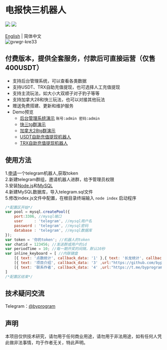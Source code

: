 # 电报快三机器人
[![](https://img.shields.io/badge/Author-byprogram-orange.svg)](https://github.com/byprogram)
[![](https://img.shields.io/badge/version-1.0-brightgreen.svg)]([https://github.com/byprogram/telegram-kuaisan-bot])<br>
<br>
[English](https://github.com/byprogram/telegram-kuaisan-bot-v1.0/blob/main/README_en.md) | 简体中文<br>
![gvwgr-kre33](https://user-images.githubusercontent.com/92509765/205933725-217c499c-779b-44e3-824d-e92fca217ab5.gif)
## 付费版本，提供全套服务，付款后可直接运营（仅售400USDT）
- 支持后台管理系统，可以查看各类数据<br>
- 支持USDT、TRX自助充值提现，也可选择人工充值提现
- 支持主流玩法，如大小大双顺子对子豹子等等
- 支持加拿大28和快三玩法，也可以对接其他玩法
- 赠送免费搭建、更新和维护服务
- Demo预览
    - [后台管理系统演示](http://ksadmin.byprogram.xyz/) `账号:admin 密码:admin`<br>
    - [快三tg群演示](https://t.me/kuai3_demo)
    - [加拿大28tg群演示](https://t.me/jnd28_demo)
    - [USDT自助充值提现机器人](https://t.me/czby_bot)
    - [TRX自助充值提现机器人](https://t.me/TRXCZBOT)
## 使用方法
1.[申请](https://t.me/BotFather)一个telegram机器人,获取token<br>
2.新建telegram群组，邀请机器人进群，给予管理员权限<br>
3.安装[Node.js](https://nodejs.org/en/)和[MySQL](https://www.mysql.com/)<br>
4.新建MySQL数据库，导入telegram.sql文件<br>
5.修改index.js文件中配置，在根目录终端输入 `node index` 启动程序<br>
``` javascript
/*配置区开始*/
var pool = mysql.createPool({
    port:3306, //mysql端口
    user     : 'telegram', //mysql用户名
    password : 'telegram', //mysql密码
    database : 'telegram', //mysql数据库
});
var token = '你的token'; //机器人的token
var chatid = 123456; //发送群或用户的id
var periodTime = 10; //每一期开奖的间隔，默认10秒
var inline_keyboard = [ //内联键盘
    [{ text: '点数统计', callback_data: '1' },{ text: '长龙统计', callback_data: '2' }], 
    [{ text: '项目介绍', callback_data: '3' ,url:"https://github.com/byprogram/telegram-kuaisan-bot-v1.0"}],
    [{ text: '联系作者', callback_data: '4' ,url:"https://t.me/byprogram"}]
]
/*配置区结束*/
```
## 技术疑问交流
Telegram：[@byprogram](https://t.me/byprogramer)<br>
## 声明
本项目仅供技术研究，请勿用于任何商业用途，请勿用于非法用途，如有任何人凭此做非法事情，均于作者无关，特此声明。
